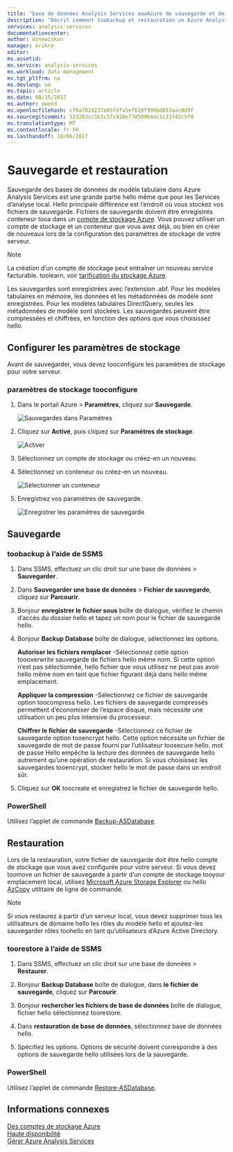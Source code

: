 ```yaml
---
title: "base de données Analysis Services aaaAzure de sauvegarde et de restauration | Documents Microsoft"
description: "Décrit comment toobackup et restauration un Azure Analysis Services base de données."
services: analysis-services
documentationcenter: 
author: minewiskan
manager: erikre
editor: 
ms.assetid: 
ms.service: analysis-services
ms.workload: data-management
ms.tgt_pltfrm: na
ms.devlang: na
ms.topic: article
ms.date: 08/15/2017
ms.author: owend
ms.openlocfilehash: cf0a782d237a95fdfa5ef628f998bd053aac0d9f
ms.sourcegitcommit: 523283cc1b3c37c428e77850964dc1c33742c5f0
ms.translationtype: MT
ms.contentlocale: fr-FR
ms.lasthandoff: 10/06/2017
---
```

# <a name="backup-and-restore"></a>Sauvegarde et restauration

Sauvegarde des bases de données de modèle tabulaire dans Azure Analysis Services est une grande partie hello même que pour les Services d’analyse local. Hello principale différence est l’endroit où vous stockez vos fichiers de sauvegarde. Fichiers de sauvegarde doivent être enregistrés conteneur tooa dans un [compte de stockage Azure](../storage/common/storage-create-storage-account.md). Vous pouvez utiliser un compte de stockage et un conteneur que vous avez déjà, ou bien en créer de nouveaux lors de la configuration des paramètres de stockage de votre serveur.

> [!NOTE]
> La création d’un compte de stockage peut entraîner un nouveau service facturable. toolearn, voir [tarification du stockage Azure](https://azure.microsoft.com/pricing/details/storage/blobs/).
> 
> 

Les sauvegardes sont enregistrées avec l’extension .abf. Pour les modèles tabulaires en mémoire, les données et les métadonnées de modèle sont enregistrées. Pour les modèles tabulaires DirectQuery, seules les métadonnées de modèle sont stockées. Les sauvegardes peuvent être compressées et chiffrées, en fonction des options que vous choisissez hello. 



## <a name="configure-storage-settings"></a>Configurer les paramètres de stockage
Avant de sauvegarder, vous devez tooconfigure les paramètres de stockage pour votre serveur.


### <a name="tooconfigure-storage-settings"></a>paramètres de stockage tooconfigure
1.  Dans le portail Azure > **Paramètres**, cliquez sur **Sauvegarde**.

    ![Sauvegardes dans Paramètres](./media/analysis-services-backup/aas-backup-backups.png)

2.  Cliquez sur **Activé**, puis cliquez sur **Paramètres de stockage**.

    ![Activer](./media/analysis-services-backup/aas-backup-enable.png)

3. Sélectionnez un compte de stockage ou créez-en un nouveau.

4. Sélectionnez un conteneur ou créez-en un nouveau.

    ![Sélectionner un conteneur](./media/analysis-services-backup/aas-backup-container.png)

5. Enregistrez vos paramètres de sauvegarde.

    ![Enregistrer les paramètres de sauvegarde](./media/analysis-services-backup/aas-backup-save.png)

## <a name="backup"></a>Sauvegarde

### <a name="toobackup-by-using-ssms"></a>toobackup à l’aide de SSMS

1. Dans SSMS, effectuez un clic droit sur une base de données > **Sauvegarder**.

2. Dans **Sauvegarder une base de données** > **Fichier de sauvegarde**, cliquez sur **Parcourir**.

3. Bonjour **enregistrer le fichier sous** boîte de dialogue, vérifiez le chemin d’accès du dossier hello et tapez un nom pour le fichier de sauvegarde hello. 

4. Bonjour **Backup Database** boîte de dialogue, sélectionnez les options.

    **Autoriser les fichiers remplacer** -Sélectionnez cette option toooverwrite sauvegarde de fichiers hello même nom. Si cette option n’est pas sélectionnée, hello fichier que vous utilisez ne peut pas avoir hello même nom en tant que fichier figurant déjà dans hello même emplacement.

    **Appliquer la compression** -Sélectionnez ce fichier de sauvegarde option toocompress hello. Les fichiers de sauvegarde compressés permettent d’économiser de l’espace disque, mais nécessite une utilisation un peu plus intensive du processeur. 

    **Chiffrer le fichier de sauvegarde** -Sélectionnez ce fichier de sauvegarde option tooencrypt hello. Cette option nécessite un fichier de sauvegarde de mot de passe fourni par l’utilisateur toosecure hello. mot de passe Hello empêche la lecture des données de sauvegarde hello autrement qu’une opération de restauration. Si vous choisissez les sauvegardes tooencrypt, stocker hello le mot de passe dans un endroit sûr.

5. Cliquez sur **OK** toocreate et enregistrez le fichier de sauvegarde hello.


### <a name="powershell"></a>PowerShell
Utilisez l’applet de commande [Backup-ASDatabase](https://docs.microsoft.com/sql/analysis-services/powershell/backup-asdatabase-cmdlet).

## <a name="restore"></a>Restauration
Lors de la restauration, votre fichier de sauvegarde doit être hello compte de stockage que vous avez configurée pour votre serveur. Si vous devez toomove un fichier de sauvegarde à partir d’un compte de stockage tooyour emplacement local, utilisez [Microsoft Azure Storage Explorer](https://docs.microsoft.com/azure/vs-azure-tools-storage-manage-with-storage-explorer) ou hello [AzCopy](../storage/common/storage-use-azcopy.md) utilitaire de ligne de commande. 



> [!NOTE]
> Si vous restaurez à partir d’un serveur local, vous devez supprimer tous les utilisateurs de domaine hello les rôles du modèle hello et ajoutez-les sauvegarder rôles toohello en tant qu’utilisateurs d’Azure Active Directory.
> 
> 

### <a name="toorestore-by-using-ssms"></a>toorestore à l’aide de SSMS

1. Dans SSMS, effectuez un clic droit sur une base de données > **Restaurer**.

2. Bonjour **Backup Database** boîte de dialogue, dans **le fichier de sauvegarde**, cliquez sur **Parcourir**.

3. Bonjour **rechercher les fichiers de base de données** boîte de dialogue, fichier hello sélectionnez toorestore.

4. Dans **restauration de base de données**, sélectionnez base de données hello.

5. Spécifiez les options. Options de sécurité doivent correspondre à des options de sauvegarde hello utilisées lors de la sauvegarde.


### <a name="powershell"></a>PowerShell

Utilisez l’applet de commande [Restore-ASDatabase](https://docs.microsoft.com/sql/analysis-services/powershell/restore-asdatabase-cmdlet).


## <a name="related-information"></a>Informations connexes

[Des comptes de stockage Azure](../storage/common/storage-create-storage-account.md)  
[Haute disponibilité](analysis-services-bcdr.md)     
[Gérer Azure Analysis Services](analysis-services-manage.md)
